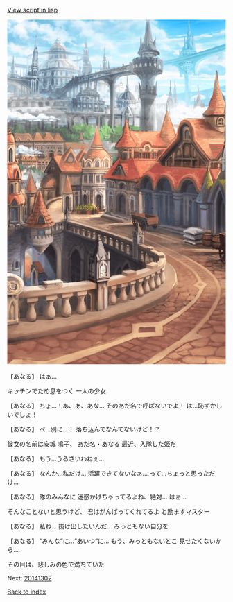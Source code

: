 [View script in lisp](../scripts/20141301.txt)

![town.png](../images/backgrounds/town.png)

【あなる】
はぁ…

キッチンでため息をつく
一人の少女

【あなる】
ちょ…！あ、あ、あな…
そのあだ名で呼ばないでよ！
は…恥ずかしいでしょ！

【あなる】
べ…別に…！
落ち込んでなんてないけど！？

彼女の名前は安城 鳴子、
あだ名・あなる
最近、入隊した姫だ

【あなる】
もう…うるさいわねぇ…

【あなる】
なんか…私だけ…
活躍できてないなぁ…
って…ちょっと思っただけ…

【あなる】
隊のみんなに
迷惑かけちゃってるよね、絶対…
はぁ…

そんなことないと思うけど、
君はがんばってくれてるよ
と励ますマスター

【あなる】
私ね…
抜け出したいんだ…
みっともない自分を

【あなる】
“みんな”に…“あいつ”に…
もう、みっともないとこ
見せたくないから…

その目は、悲しみの色で満ちていた

Next: [20141302](20141302.md)

[Back to index](index.md)
